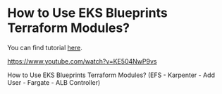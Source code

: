 # How to Use EKS Blueprints Terraform Modules?

You can find tutorial [here](https://youtu.be/KE504NwP9vs).


https://www.youtube.com/watch?v=KE504NwP9vs

How to Use EKS Blueprints Terraform Modules? (EFS - Karpenter - Add User - Fargate - ALB Controller)

